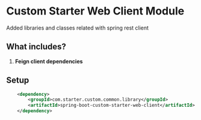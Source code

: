 # Custom Starter Web Client Module

Added libraries and classes related with spring rest client

## What includes?
1. **Feign client dependencies**

## Setup

```xml
    <dependency>
        <groupId>com.starter.custom.common.library</groupId>
        <artifactId>spring-boot-custom-starter-web-client</artifactId>
    </dependency>
```